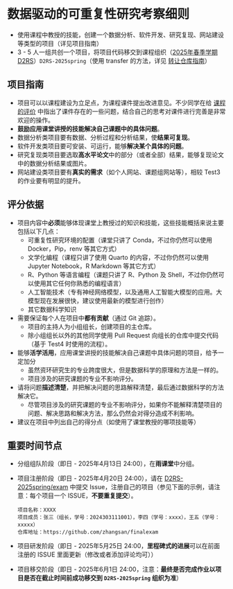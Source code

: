 # 数据驱动的可重复性研究考察细则

- 使用课程中教授的技能，创建一个数据分析、软件开发、研究复现、网站建设等类型的项目（详见项目指南）
- 3 - 5 人一组共创一个项目，将项目代码移交到课程组织（[2025年春季学期 D2RS](https://github.com/D2RS-2025spring)）`D2RS-2025spring`（使用 transfer 的方法，详见 [转让仓库指南](transfer-guide.md)）


## 项目指南

- 项目可以以课程建设为立足点，为课程课件提出改进意见。不少同学在给 [课程的评价](https://d2rs-2025spring.github.io/comments/) 中指出了课件存在的一些问题，结合自己的思考对课件进行完善是非常欢迎的操作。
- **鼓励应用课堂讲授的技能解决自己课题中的具体问题**。
- 数据分析类项目要有数据、分析过程和分析结果，使**结果可复现**。
- 软件开发类项目要可安装、可运行，能够**解决某个具体的问题**。
- 研究复现类项目要选取**高水平论文**中的部分（或者全部）结果，能够复现论文中的数据分析结果或图片。
- 网站建设类项目要有**真实的需求**（如个人网站、课题组网站等），相较 Test3 的作业要有明显的提升。


## 评分依据

- 项目内容中**必须**能够体现课堂上教授过的知识和技能，这些技能概括来说主要包括以下几点：
    - 可重复性研究环境的配置（课堂只讲了 Conda，不过你仍然可以使用 Docker，Pip，renv 等其它方式）
    - 文学化编程（课程只讲了使用 Quarto 的内容，不过你仍然可以使用 Jupyter Notebook，R Markdown 等其它方式）
    - R、Python 等语言编程（课题只讲了 R、Python 及 Shell，不过你仍然可以使用其它任何你熟悉的编程语言）
    - 人工智能技术（专有神经网络模型，以及通用人工智能大模型的应用。大模型现在发展很快，建议使用最新的模型进行创作）
    - 其它数据科学知识
- 需要保证每个人在项目中**都有贡献**（通过 Git 追踪）。
    - 项目的主持人为小组组长，创建项目的主仓库。
    - 除小组组长以外的其他同学使用 Pull Request 向组长的仓库中提交代码（基于 Test4 时使用的流程）。
- 能够**活学活用**，应用课堂讲授的技能解决自己课题中具体问题的项目，给予一定加分
    - 虽然资环研究生的专业跨度很大，但是数据科学的原理和方法是一样的。
    - 项目涉及的研究课题的专业不影响评分。
- 请将问题**描述清楚**，并把解决问题的思路解释清楚，最后通过数据科学的方法解决它。
    - 尽管项目涉及的研究课题的专业不影响评分，如果你不能解释清楚项目的问题、解决思路和解决方法，那么仍然会对得分造成不利影响。
- 建议在项目中列出自己的得分点（如使用了课堂教授的哪项技能等）


## 重要时间节点

- 分组组队阶段（即日 - 2025年4月13日 24:00），在**雨课堂**中分组。
- 项目注册阶段（即日 - 2025年4月20日 24:00），请在 [D2RS-2025spring/exam](https://github.com/D2RS-2025spring/exam/issues) 中提交 Issue，注册自己的项目（参见下面的示例，请注意：每个项目一个 ISSUE，**不要重复提交**）。

  ```
  项目名称：XXXX
  项目成员：张三（组长，学号：2024303111001），李四（学号：xxxx），王五（学号：xxxxx）
  仓库地址：https://github.com/zhangsan/finalexam
  ```

- 项目研发阶段（即日 - 2025年5月25日 24:00，**里程碑式的进展**可以在前面注册的 ISSUE 里面更新（修改或者添加评论均可））
- 项目移交阶段（即日 - 2025年6月1日 24:00，注意：**最终是否完成作业以项目是否在截止时间前成功移交到 `D2RS-2025spring` 组织为准**）
